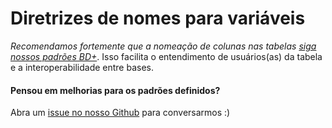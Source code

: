 # Diretrizes de nomes para variáveis

*Recomendamos fortemente que a nomeação de colunas nas tabelas [siga nossos padrões
BD+](https://docs.google.com/spreadsheets/d/1r4UqWx3d2jaRpoqp3ZkmJ07kerVP6KRO0unfchrOIuY/edit#gid=0)*.
Isso facilita o entendimento de usuários(as) da tabela e a interoperabilidade entre bases.

#### Pensou em melhorias para os padrões definidos?
Abra um [issue no nosso
Github](https://github.com/basedosdados/mais/labels/docs) para
conversarmos :)